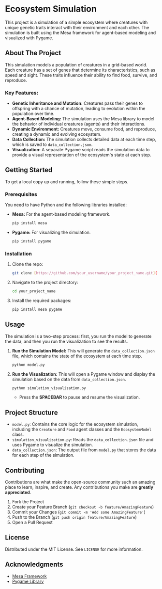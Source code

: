 # Ecosystem Simulation

This project is a simulation of a simple ecosystem where creatures with unique genetic traits interact with their environment and each other. The simulation is built using the Mesa framework for agent-based modeling and visualized with Pygame.

## About The Project

This simulation models a population of creatures in a grid-based world. Each creature has a set of genes that determine its characteristics, such as speed and sight. These traits influence their ability to find food, survive, and reproduce.

### Key Features:

* **Genetic Inheritance and Mutation:** Creatures pass their genes to offspring with a chance of mutation, leading to evolution within the population over time.
* **Agent-Based Modeling:** The simulation uses the Mesa library to model the behavior of individual creatures (agents) and their interactions.
* **Dynamic Environment:** Creatures move, consume food, and reproduce, creating a dynamic and evolving ecosystem.
* **Data Collection:** The simulation collects detailed data at each time step, which is saved to `data_collection.json`.
* **Visualization:** A separate Pygame script reads the simulation data to provide a visual representation of the ecosystem's state at each step.

## Getting Started

To get a local copy up and running, follow these simple steps.

### Prerequisites

You need to have Python and the following libraries installed:

* **Mesa:** For the agent-based modeling framework.
    ```sh
    pip install mesa
    ```
* **Pygame:** For visualizing the simulation.
    ```sh
    pip install pygame
    ```

### Installation

1.  Clone the repo:
    ```sh
    git clone [https://github.com/your_username/your_project_name.git](https://github.com/your_username/your_project_name.git)
    ```
2.  Navigate to the project directory:
    ```sh
    cd your_project_name
    ```
3.  Install the required packages:
    ```sh
    pip install mesa pygame
    ```

## Usage

The simulation is a two-step process: first, you run the model to generate the data, and then you run the visualization to see the results.

1.  **Run the Simulation Model:**
    This will generate the `data_collection.json` file, which contains the state of the ecosystem at each time step.
    ```sh
    python model.py
    ```

2.  **Run the Visualization:**
    This will open a Pygame window and display the simulation based on the data from `data_collection.json`.
    ```sh
    python simulation_visualization.py
    ```
    * Press the **SPACEBAR** to pause and resume the visualization.

## Project Structure

* `model.py`: Contains the core logic for the ecosystem simulation, including the `Creature` and `Food` agent classes and the `EcosystemModel` class.
* `simulation_visualization.py`: Reads the `data_collection.json` file and uses Pygame to visualize the simulation.
* `data_collection.json`: The output file from `model.py` that stores the data for each step of the simulation.

## Contributing

Contributions are what make the open-source community such an amazing place to learn, inspire, and create. Any contributions you make are **greatly appreciated**.

1.  Fork the Project
2.  Create your Feature Branch (`git checkout -b feature/AmazingFeature`)
3.  Commit your Changes (`git commit -m 'Add some AmazingFeature'`)
4.  Push to the Branch (`git push origin feature/AmazingFeature`)
5.  Open a Pull Request

## License

Distributed under the MIT License. See `LICENSE` for more information.

## Acknowledgments

* [Mesa Framework](https://mesa.readthedocs.io/en/stable/)
* [Pygame Library](https://www.pygame.org/news)

